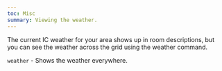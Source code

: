 ```yaml
---
toc: Misc
summary: Viewing the weather.
---
```

The current IC weather for your area shows up in room descriptions, but you can see the weather across the grid using the weather command.

`weather` - Shows the weather everywhere.
